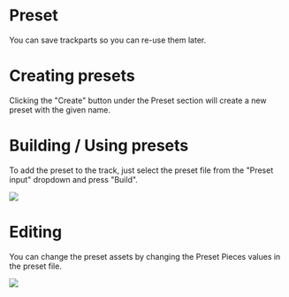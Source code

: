 # Preset

You can save trackparts so you can re-use them later.

# Creating presets

Clicking the "Create" button under the Preset section will create a new preset with the given name.

# Building / Using presets

To add the preset to the track, just select the preset file from the "Preset input" dropdown and press "Build".

![](/img/presets1.PNG)


# Editing

You can change the preset assets by changing the Preset Pieces values in the preset file.

![](/img/presets.PNG)

